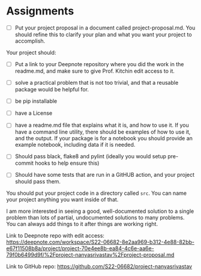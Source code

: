 # Assignments

-   [ ] Put your project proposal in a document called project-proposal.md. You
    should refine this to clarify your plan and what you want your project to
    accomplish.

Your project should:

-   [ ] Put a link to your Deepnote repository where you did the work in the
    readme.md, and make sure to give Prof. Kitchin edit access to it.
-   [ ] solve a practical problem that is not too trivial, and that a reusable
    package would be helpful for.
-   [ ] be pip installable
-   [ ] have a License
-   [ ] have a readme.md file that explains what it is, and how to use it. If you
    have a command line utility, there should be examples of how to use it, and
    the output. If your package is for a notebook you should provide an example
    notebook, including data if it is needed.
-   [ ] Should pass black, flake8 and pylint (ideally you would setup pre-commit
    hooks to help ensure this)
    
-   [ ] Should have some tests that are run in a GitHUB action, and your project
    should pass them.

You should put your project code in a directory called `src`. You can name your
project anything you want inside of that.

I am more interested in seeing a good, well-documented solution to a single
problem than lots of partial, undocumented solutions to many problems. You can
always add things to it after things are working right.

Link to Deepnote repo with edit access: 
https://deepnote.com/workspace/S22-06682-8e2aa969-b312-4e88-82bb-e67f11508b8a/project/project-70e4ee8b-ea84-4c6e-aa6e-79f0b6499d9f/%2Fproject-nanyasrivastav%2Fproject-proposal.md

Link to GitHub repo:
https://github.com/S22-06682/project-nanyasrivastav